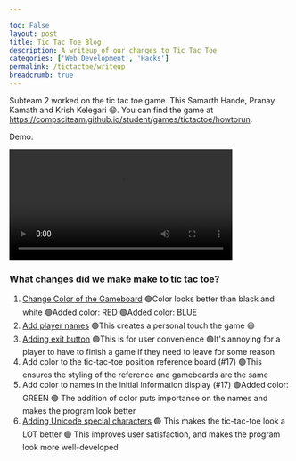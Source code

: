 ```yaml
---

toc: False
layout: post
title: Tic Tac Toe Blog
description: A writeup of our changes to Tic Tac Toe
categories: ['Web Development', 'Hacks']
permalink: /tictactoe/writeup
breadcrumb: true
---
```



Subteam 2 worked on the tic tac toe game. This Samarth Hande, Pranay Kamath and Krish Kelegari 😄. You can find the game at https://compsciteam.github.io/student/games/tictactoe/howtorun.

Demo:


<video width="400" controls>
  <source src="{{site.baseurl}}/images/hacks/TicTacToeDemo.mp4" type="video/mp4">
Your browser does not support the video tag.
</video>



### What changes did we make make to tic tac toe?

1. [Change Color of the Gameboard](https://github.com/CompSciTeam/student/issues/17)
    🟢Color looks better than black and white
    🟢Added color: RED
    🟢Added color: BLUE
2. [Add player names](https://github.com/CompSciTeam/student/issues/18)
    🟢This creates a personal touch the game 😃 
3. [Adding exit button](https://github.com/CompSciTeam/student/issues/19)
    🟢This is for user convenience
    🟢It's annoying for a player to have to finish a game if they need to leave for some reason
4. Add color to the tic-tac-toe position reference board
   (#17)
    🟢This ensures the styling of the reference and gameboards are the same
5. Add color to names in the initial information display
    (#17)
    🟢Added color: GREEN
    🟢 The addition of color puts importance on the names and makes the program look better
6. [Adding Unicode special characters](https://github.com/CompSciTeam/student/issues/20)
    🟢 This makes the tic-tac-toe look a LOT better
    🟢 This improves user satisfaction, and makes the program look more well-developed


